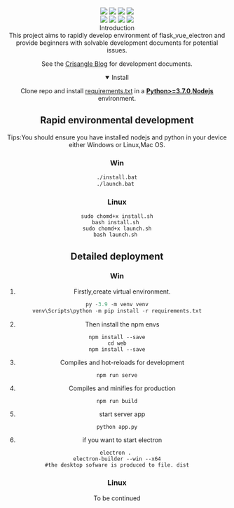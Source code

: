 <div align="center">
<p>
</p>
<br>
<div>
   <a href="https://github.com/crisanglemass"><img src="https://img.shields.io/badge/Github-crisanglemass-plasticlogo=github&logoColor=white" ></a>
   <a href="https://redis.io"><img src="https://img.shields.io/badge/redis-passing-plastic?logo=redis&logoColor=red" ></a>
   <a href="https://www.mysql.com"><img src="https://img.shields.io/badge/mysql-passing-plastic?logo=mysql&logoColor=blue" ></a>
   <a href="https://vuejs.org/"><img src="https://img.shields.io/badge/vue-3.0-plastic?logo=Vue&logoColor=red" ></a>
   <br>
   <a href="https://flask.palletsprojects.com/"><img src="https://img.shields.io/badge/flask-2.3.2-plastic?logo=Vue&logoColor=red" ></a>
   <a href="https://www.electronjs.org/"><img src="https://img.shields.io/badge/electron-23.2.0-plastic?logo=Vue&logoColor=red" ></a>
   <a href="https://nodejs.org/"><img src="https://img.shields.io/badge/nodejs-18.16.1-plastic?logo=&logoColor=red" ></a> 
   <img src="https://img.shields.io/badge/License-MIT-plastic?logo=Vue&logoColor=red" >
</div>
<div align="center">Introduction</div>
This project aims to rapidly develop environment of flask_vue_electron and provide beginners with solvable 
development documents for potential issues.


See the [Crisangle Blog](https://www.crisangle.com) for development documents.

<details open>
<summary>Install</summary>

Clone repo and install [requirements.txt](https://github.com/crisanglemass/flask_vue_electron/blob/master/requirements.txt) in a
[**Python>=3.7.0**](https://www.python.org/),[**Nodejs**](https://nodejs.org/) environment.


## Rapid environmental development
Tips:You should ensure you have installed nodejs and python in your device either Windows or Linux,Mac OS.
### Win
```bat
./install.bat
./launch.bat 
```


### Linux
```shell
sudo chomd+x install.sh
bash install.sh 
sudo chomd+x launch.sh
bash launch.sh 
```
## Detailed deployment
### Win
1. Firstly,create virtual environment.
```python 
py -3.9 -m venv venv
venv\Scripts\python -m pip install -r requirements.txt
```
2. Then install the npm envs
```npm
npm install --save
cd web
npm install --save
```
3. Compiles and hot-reloads for development
``` npm
npm run serve
```
4. Compiles and minifies for production
``` npm
npm run build
```
5. start server app
```python
python app.py
```
6. if you want to start electron 
```npm
electron . 
electron-builder --win --x64
#the desktop sofware is produced to file. dist
```

### Linux
To be continued




